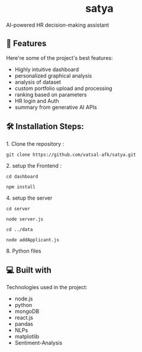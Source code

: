 <h1 align="center" id="title">satya</h1>

<p id="description">AI-powered HR decision-making assistant</p>

  
  
<h2>🧐 Features</h2>

Here're some of the project's best features:

*   Highly intuitive dashboard
*   personalized graphical analysis
*   analysis of dataset
*   custom portfolio upload and processing
*   ranking based on parameters
*   HR login and Auth
*   summary from generative AI APIs

<h2>🛠️ Installation Steps:</h2>

<p>1. Clone the repository :</p>

```
git clone https://github.com/vatsal-afk/satya.git
```

<p>2. setup the Frontend :</p>

```
cd dashboard
```

```
npm install
```

<p>4. setup the server</p>

```
cd server
```

```
node server.js
```

```
cd ../data
```

```
node addApplicant.js
```

<p>8. Python files</p>

  
  
<h2>💻 Built with</h2>

Technologies used in the project:

*   node.js
*   python
*   mongoDB
*   react.js
*   pandas
*   NLPs
*   matplotlib
*   Sentiment-Analysis